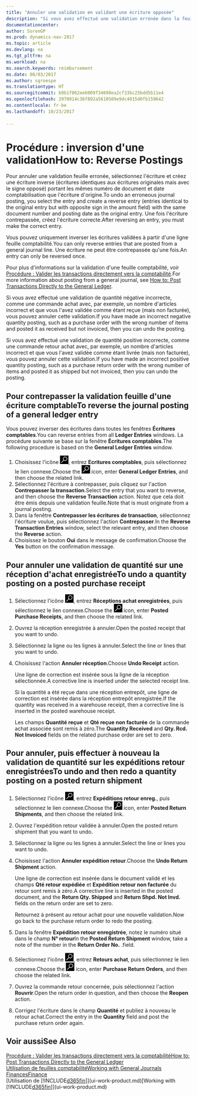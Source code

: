 ```yaml
---
title: "Annuler une validation en validant une écriture opposée"
description: "Si vous avez effectué une validation erronée dans la feuille comptabilité, vous pouvez utiliser la fonction de contrepassation de transaction pour annuler la validation avec une piste d'audit correcte."
documentationcenter: 
author: SorenGP
ms.prod: dynamics-nav-2017
ms.topic: article
ms.devlang: na
ms.tgt_pltfrm: na
ms.workload: na
ms.search.keywords: reimbursement
ms.date: 08/03/2017
ms.author: sgroespe
ms.translationtype: HT
ms.sourcegitcommit: b9b1f062ee6009f34698ea2cf33bc25bdd5b11e4
ms.openlocfilehash: 2970914c36f892a5610509e9dc4015d0fb159642
ms.contentlocale: fr-be
ms.lasthandoff: 10/23/2017

---
```

# <a name="how-to-reverse-postings"></a><span data-ttu-id="958be-103">Procédure : inversion d'une validation</span><span class="sxs-lookup"><span data-stu-id="958be-103">How to: Reverse Postings</span></span>
<span data-ttu-id="958be-104">Pour annuler une validation feuille erronée, sélectionnez l'écriture et créez une écriture inverse (écritures identiques aux écritures originales mais avec le signe opposé) portant les mêmes numéro de document et date comptabilisation que l'écriture d'origine.</span><span class="sxs-lookup"><span data-stu-id="958be-104">To undo an erroneous journal posting, you select the entry and create a reverse entry (entries identical to the original entry but with opposite sign in the amount field) with the same document number and posting date as the original entry.</span></span> <span data-ttu-id="958be-105">Une fois l'écriture contrepassée, créez l'écriture correcte.</span><span class="sxs-lookup"><span data-stu-id="958be-105">After reversing an entry, you must make the correct entry.</span></span>

<span data-ttu-id="958be-106">Vous pouvez uniquement inverser les écritures validées à partir d'une ligne feuille comptabilité.</span><span class="sxs-lookup"><span data-stu-id="958be-106">You can only reverse entries that are posted from a general journal line.</span></span> <span data-ttu-id="958be-107">Une écriture ne peut être contrepassée qu'une fois.</span><span class="sxs-lookup"><span data-stu-id="958be-107">An entry can only be reversed once.</span></span>

<span data-ttu-id="958be-108">Pour plus d'informations sur la validation d'une feuille comptabilité, voir [Procédure : Valider les transactions directement vers la comptabilité](finance-how-post-transactions-directly.md).</span><span class="sxs-lookup"><span data-stu-id="958be-108">For more information about posting from a general journal, see [How to: Post Transactions Directly to the General Ledger](finance-how-post-transactions-directly.md).</span></span>

<span data-ttu-id="958be-109">Si vous avez effectué une validation de quantité négative incorrecte, comme une commande achat avec, par exemple, un nombre d'articles incorrect et que vous l'avez validée comme étant reçue (mais non facturée), vous pouvez annuler cette validation.</span><span class="sxs-lookup"><span data-stu-id="958be-109">If you have made an incorrect negative quantity posting, such as a purchase order with the wrong number of items and posted it as received but not invoiced, then you can undo the posting.</span></span>

<span data-ttu-id="958be-110">Si vous avez effectué une validation de quantité positive incorrecte, comme une commande retour achat avec, par exemple, un nombre d'articles incorrect et que vous l'avez validée comme étant livrée (mais non facturée), vous pouvez annuler cette validation.</span><span class="sxs-lookup"><span data-stu-id="958be-110">If you have made an incorrect positive quantity posting, such as a purchase return order with the wrong number of items and posted it as shipped but not invoiced, then you can undo the posting.</span></span>   

## <a name="to-reverse-the-journal-posting-of-a-general-ledger-entry"></a><span data-ttu-id="958be-111">Pour contrepasser la validation feuille d'une écriture comptable</span><span class="sxs-lookup"><span data-stu-id="958be-111">To reverse the journal posting of a general ledger entry</span></span>
<span data-ttu-id="958be-112">Vous pouvez inverser des écritures dans toutes les fenêtres **Écritures comptables**.</span><span class="sxs-lookup"><span data-stu-id="958be-112">You can reverse entries from all **Ledger Entries** windows.</span></span> <span data-ttu-id="958be-113">La procédure suivante se base sur la fenêtre **Écritures comptables**.</span><span class="sxs-lookup"><span data-stu-id="958be-113">The following procedure is based on the **General Ledger Entries** window.</span></span>
1. <span data-ttu-id="958be-114">Choisissez l'icône ![Page ou état pour la recherche](media/ui-search/search_small.png "icône Page ou état pour la recherche"), entrez **Ecritures comptables**, puis sélectionnez le lien connexe.</span><span class="sxs-lookup"><span data-stu-id="958be-114">Choose the ![Search for Page or Report](media/ui-search/search_small.png "Search for Page or Report icon") icon, enter **General Ledger Entries**, and then choose the related link.</span></span>
2. <span data-ttu-id="958be-115">Sélectionnez l'écriture à contrepasser, puis cliquez sur l'action **Contrepasser la transaction**.</span><span class="sxs-lookup"><span data-stu-id="958be-115">Select the entry that you want to reverse, and then choose the **Reverse Transaction** action.</span></span> <span data-ttu-id="958be-116">Notez que cela doit être émis depuis une validation feuille.</span><span class="sxs-lookup"><span data-stu-id="958be-116">Note that is must originate from a journal posting.</span></span>
3. <span data-ttu-id="958be-117">Dans la fenêtre **Contrepasser les écritures de transaction**, sélectionnez l'écriture voulue, puis sélectionnez l'action **Contrepasser**.</span><span class="sxs-lookup"><span data-stu-id="958be-117">In the **Reverse Transaction Entries** window, select the relevant entry, and then choose the **Reverse** action.</span></span>
4. <span data-ttu-id="958be-118">Choisissez le bouton **Oui** dans le message de confirmation.</span><span class="sxs-lookup"><span data-stu-id="958be-118">Choose the **Yes** button on the confirmation message.</span></span>

## <a name="to-undo-a-quantity-posting-on-a-posted-purchase-receipt"></a><span data-ttu-id="958be-119">Pour annuler une validation de quantité sur une réception d'achat enregistrée</span><span class="sxs-lookup"><span data-stu-id="958be-119">To undo a quantity posting on a posted purchase receipt</span></span>  

1.  <span data-ttu-id="958be-120">Sélectionnez l'icône ![Page ou état pour la recherche](media/ui-search/search_small.png "icône Page ou état pour la recherche"), entrez **Réceptions achat enregistrées**, puis sélectionnez le lien connexe.</span><span class="sxs-lookup"><span data-stu-id="958be-120">Choose the ![Search for Page or Report](media/ui-search/search_small.png "Search for Page or Report icon") icon, enter **Posted Purchase Receipts**, and then choose the related link.</span></span>  
2.  <span data-ttu-id="958be-121">Ouvrez la réception enregistrée à annuler.</span><span class="sxs-lookup"><span data-stu-id="958be-121">Open the posted receipt that you want to undo.</span></span>  
3.  <span data-ttu-id="958be-122">Sélectionnez la ligne ou les lignes à annuler.</span><span class="sxs-lookup"><span data-stu-id="958be-122">Select the line or lines that you want to undo.</span></span>  
4.  <span data-ttu-id="958be-123">Choisissez l'action **Annuler réception**.</span><span class="sxs-lookup"><span data-stu-id="958be-123">Choose **Undo Receipt** action.</span></span>

    <span data-ttu-id="958be-124">Une ligne de correction est insérée sous la ligne de la réception sélectionnée.</span><span class="sxs-lookup"><span data-stu-id="958be-124">A corrective line is inserted under the selected receipt line.</span></span>  

    <span data-ttu-id="958be-125">Si la quantité a été reçue dans une réception entrepôt, une ligne de correction est insérée dans la réception entrepôt enregistrée.</span><span class="sxs-lookup"><span data-stu-id="958be-125">If the quantity was received in a warehouse receipt, then a corrective line is inserted in the posted warehouse receipt.</span></span>  

    <span data-ttu-id="958be-126">Les champs **Quantité reçue** et **Qté reçue non facturée** de la commande achat associée sont remis à zéro.</span><span class="sxs-lookup"><span data-stu-id="958be-126">The **Quantity Received** and **Qty. Rcd. Not Invoiced** fields on the related purchase order are set to zero.</span></span>

## <a name="to-undo-and-then-redo-a-quantity-posting-on-a-posted-return-shipment"></a><span data-ttu-id="958be-127">Pour annuler, puis effectuer à nouveau la validation de quantité sur les expéditions retour enregistrées</span><span class="sxs-lookup"><span data-stu-id="958be-127">To undo and then redo a quantity posting on a posted return shipment</span></span>

1.  <span data-ttu-id="958be-128">Sélectionnez l'icône ![Page ou état pour la recherche](media/ui-search/search_small.png "icône Page ou état pour la recherche"), entrez **Expéditions retour enreg.**, puis sélectionnez le lien connexe.</span><span class="sxs-lookup"><span data-stu-id="958be-128">Choose the ![Search for Page or Report](media/ui-search/search_small.png "Search for Page or Report icon") icon, enter **Posted Return Shipments**, and then choose the related link.</span></span>  
2.  <span data-ttu-id="958be-129">Ouvrez l'expédition retour validée à annuler.</span><span class="sxs-lookup"><span data-stu-id="958be-129">Open the posted return shipment that you want to undo.</span></span>
3. <span data-ttu-id="958be-130">Sélectionnez la ligne ou les lignes à annuler.</span><span class="sxs-lookup"><span data-stu-id="958be-130">Select the line or lines you want to undo.</span></span>  

4.  <span data-ttu-id="958be-131">Choisissez l'action **Annuler expédition retour**.</span><span class="sxs-lookup"><span data-stu-id="958be-131">Choose the **Undo Return Shipment** action.</span></span>  

    <span data-ttu-id="958be-132">Une ligne de correction est insérée dans le document validé et les champs **Qté retour expédiée** et **Expédition retour non facturée** du retour sont remis à zéro.</span><span class="sxs-lookup"><span data-stu-id="958be-132">A corrective line is inserted in the posted document, and the **Return Qty. Shipped** and **Return Shpd. Not Invd.** fields on the return order are set to zero.</span></span>  

    <span data-ttu-id="958be-133">Retournez à présent au retour achat pour une nouvelle validation.</span><span class="sxs-lookup"><span data-stu-id="958be-133">Now go back to the purchase return order to redo the posting.</span></span>  

5.  <span data-ttu-id="958be-134">Dans la fenêtre **Expédition retour enregistrée**, notez le numéro situé dans le champ **N° retour**</span><span class="sxs-lookup"><span data-stu-id="958be-134">In the **Posted Return Shipment** window, take a note of the number in the **Return Order No.**</span></span> <span data-ttu-id="958be-135">.</span><span class="sxs-lookup"><span data-stu-id="958be-135">field.</span></span>  
6.  <span data-ttu-id="958be-136">Sélectionnez l'icône ![Page ou état pour la recherche](media/ui-search/search_small.png "Page ou état pour la recherche"), entrez **Retours achat**, puis sélectionnez le lien connexe.</span><span class="sxs-lookup"><span data-stu-id="958be-136">Choose the ![Search for Page or Report](media/ui-search/search_small.png "Search for Page or Report icon") icon, enter **Purchase Return Orders**, and then choose the related link.</span></span>  
7.  <span data-ttu-id="958be-137">Ouvrez la commande retour concernée, puis sélectionnez l'action **Rouvrir**.</span><span class="sxs-lookup"><span data-stu-id="958be-137">Open the return order in question, and then choose the **Reopen** action.</span></span>  
8.  <span data-ttu-id="958be-138">Corrigez l'écriture dans le champ **Quantité** et publiez à nouveau le retour achat.</span><span class="sxs-lookup"><span data-stu-id="958be-138">Correct the entry in the **Quantity** field and post the purchase return order again.</span></span>  

## <a name="see-also"></a><span data-ttu-id="958be-139">Voir aussi</span><span class="sxs-lookup"><span data-stu-id="958be-139">See Also</span></span>
[<span data-ttu-id="958be-140">Procédure : Valider les transactions directement vers la comptabilité</span><span class="sxs-lookup"><span data-stu-id="958be-140">How to: Post Transactions Directly to the General Ledger</span></span>](finance-how-post-transactions-directly.md)  
[<span data-ttu-id="958be-141">Utilisation de feuilles comptabilité</span><span class="sxs-lookup"><span data-stu-id="958be-141">Working with General Journals</span></span>](ui-work-general-journals.md)  
[<span data-ttu-id="958be-142">Finances</span><span class="sxs-lookup"><span data-stu-id="958be-142">Finance</span></span>](finance.md)  
<span data-ttu-id="958be-143">[Utilisation de [!INCLUDE[d365fin](includes/d365fin_md.md)]](ui-work-product.md)</span><span class="sxs-lookup"><span data-stu-id="958be-143">[Working with [!INCLUDE[d365fin](includes/d365fin_md.md)]](ui-work-product.md)</span></span>  

